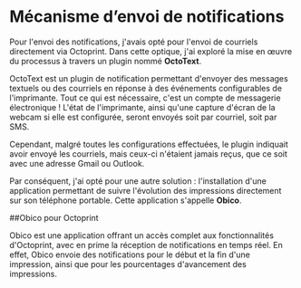 # Mécanisme d’envoi de notifications

Pour l'envoi des notifications, j'avais opté pour l'envoi de courriels directement via Octoprint. Dans cette optique, j'ai exploré la mise en œuvre du processus à travers un plugin nommé **OctoText**.

OctoText est un plugin de notification permettant d'envoyer des messages textuels ou des courriels en réponse à des événements configurables de l'imprimante. Tout ce qui est nécessaire, c'est un compte de messagerie électronique ! L'état de l'imprimante, ainsi qu'une capture d'écran de la webcam si elle est configurée, seront envoyés soit par courriel, soit par SMS.

Cependant, malgré toutes les configurations effectuées, le plugin indiquait avoir envoyé les courriels, mais ceux-ci n'étaient jamais reçus, que ce soit avec une adresse Gmail ou Outlook.

Par conséquent, j'ai opté pour une autre solution : l'installation d'une application permettant de suivre l'évolution des impressions directement sur son téléphone portable. Cette application s'appelle **Obico**.

##Obico pour Octoprint

Obico est une application offrant un accès complet aux fonctionnalités d'Octoprint, avec en prime la réception de notifications en temps réel. En effet, Obico envoie des notifications pour le début et la fin d'une impression, ainsi que pour les pourcentages d'avancement des impressions.


